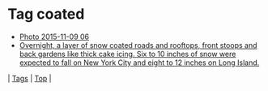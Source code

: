 <!--
title: Tag coated
date: 2020-06-28T15:26:58.667Z
tags:
-->
# Tag coated

 * [Photo 2015-11-09 06](132855642385.md)
 * [Overnight, a layer of snow coated roads and rooftops, front stoops and back gardens like thick cake icing. Six to 10 inches of snow were expected to fall on New York City and eight to 12 inches on Long Island.](72100287528.md)

| [Tags](tags.md) | [Top](index.md) |
